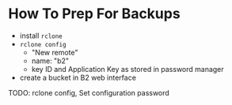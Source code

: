 # How To Prep For Backups

- install `rclone`
- `rclone config`
    - "New remote"
    - name: "b2"
    - key ID and Application Key as stored in password manager
- create a bucket in B2 web interface



  
TODO: rclone config, Set configuration password
